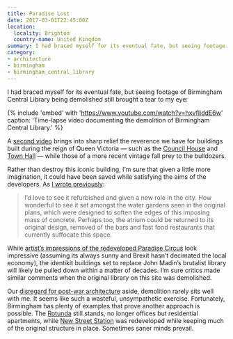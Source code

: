 ```yaml
---
title: Paradise Lost
date: 2017-03-01T22:45:00Z
location:
  locality: Brighton
  country-name: United Kingdom
summary: I had braced myself for its eventual fate, but seeing footage of Birmingham Central Library being demolished still brought a tear to my eye.
category:
- architecture
- birmingham
- birmingham_central_library
---
```

I had braced myself for its eventual fate, but seeing footage of Birmingham Central Library being demolished still brought a tear to my eye:

{% include 'embed' with 'https://www.youtube.com/watch?v=hxvfIjddE6w'
  caption: 'Time-lapse video documenting the demolition of Birmingham Central Library.'
%}

A [second video][1] brings into sharp relief the reverence we have for buildings built during the reign of Queen Victoria — such as the [Council House][2] and [Town Hall][3] — while those of a more recent vintage fall prey to the bulldozers.

Rather than destroy this iconic building, I’m sure that given a little more imagination, it could have been saved while satisfying the aims of the developers. As [I wrote previously][4]:

> I’d love to see it refurbished and given a new role in the city. How wonderful to see it set amongst the water gardens seen in the original plans, which were designed to soften the edges of this imposing mass of concrete. Perhaps too, the atrium could be returned to its original design, removed of the bars and fast food restaurants that currently suffocate this space.

While [artist’s impressions of the redeveloped Paradise Circus][5] look impressive (assuming its always sunny and Brexit hasn’t decimated the local economy), the identikit buildings set to replace John Madin’s brutalist library will likely be pulled down within a matter of decades. I’m sure critics made similar comments when the original library on this site was demolished.

Our [disregard for post-war architecture][6] aside, demolition rarely sits well with me. It seems like such a wasteful, unsympathetic exercise. Fortunately, Birmingham has plenty of examples that prove another approach is possible. The [Rotunda][7] still stands, no longer offices but residential apartments, while [New Street Station][8] was redeveloped while keeping much of the original structure in place. Sometimes saner minds prevail.

[1]: https://www.youtube.com/watch?v=kyRLeEP-ICs
[2]: https://en.wikipedia.org/wiki/Council_House,_Birmingham
[3]: https://en.wikipedia.org/wiki/Birmingham_Town_Hall
[4]: /2010/06/a_new_library_for_birmingham
[5]: http://www.paradisebirmingham.co.uk/phase-one/
[6]: https://www.theguardian.com/cities/2015/sep/02/blitz-london-bomb-sites-redevelopment
[7]: https://en.wikipedia.org/wiki/Rotunda_(Birmingham)
[8]: https://en.wikipedia.org/wiki/Birmingham_New_Street_station
